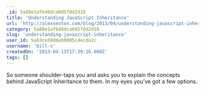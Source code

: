 ```yaml
---
_id: 5a88e1afbd6dca0d5f0d2d18
title: 'Understanding JavaScript Inheritance'
url: 'http://alexsexton.com/blog/2013/04/understanding-javascript-inheritance/'
category: 5a88e1afbd6dca0d5f0d2d18
slug: 'understanding-javascript-inheritance'
user_id: 5a83ce59d6eb0005c4ecda2c
username: 'bill-s'
createdOn: '2013-04-13T17:39:16.000Z'
tags: []
---
```


So someone shoulder-taps you and asks you to explain the concepts behind JavaScript Inheritance to them. In my eyes you’ve got a few options.
